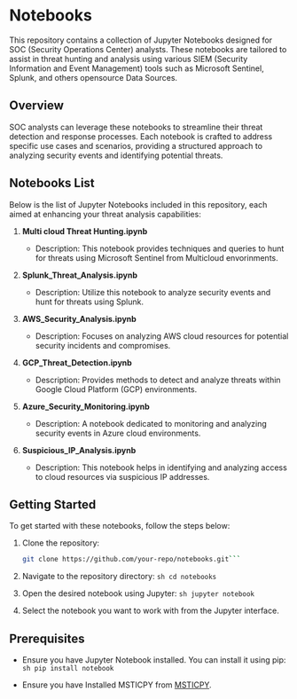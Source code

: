 # Notebooks

This repository contains a collection of Jupyter Notebooks designed for SOC (Security Operations Center) analysts. These notebooks are tailored to assist in threat hunting and analysis using various SIEM (Security Information and Event Management) tools such as Microsoft Sentinel, Splunk, and others opensource Data Sources.

## Overview

SOC analysts can leverage these notebooks to streamline their threat detection and response processes. Each notebook is crafted to address specific use cases and scenarios, providing a structured approach to analyzing security events and identifying potential threats.

## Notebooks List

Below is the list of Jupyter Notebooks included in this repository, each aimed at enhancing your threat analysis capabilities:

1. **Multi cloud Threat Hunting.ipynb**
   - Description: This notebook provides techniques and queries to hunt for threats using Microsoft Sentinel from Multicloud envorinments.

2. **Splunk_Threat_Analysis.ipynb**
   - Description: Utilize this notebook to analyze security events and hunt for threats using Splunk.

3. **AWS_Security_Analysis.ipynb**
   - Description: Focuses on analyzing AWS cloud resources for potential security incidents and compromises.

4. **GCP_Threat_Detection.ipynb**
   - Description: Provides methods to detect and analyze threats within Google Cloud Platform (GCP) environments.

5. **Azure_Security_Monitoring.ipynb**
   - Description: A notebook dedicated to monitoring and analyzing security events in Azure cloud environments.

6. **Suspicious_IP_Analysis.ipynb**
   - Description: This notebook helps in identifying and analyzing access to cloud resources via suspicious IP addresses.

## Getting Started

To get started with these notebooks, follow the steps below:

1. Clone the repository:
   ```sh
   git clone https://github.com/your-repo/notebooks.git```

2. Navigate to the repository directory:
 ```sh cd notebooks```

3.  Open the desired notebook using Jupyter:
 ```sh jupyter notebook```
4. Select the notebook you want to work with from the Jupyter interface.

## Prerequisites

* Ensure you have Jupyter Notebook installed. You can install it using pip: 
```sh pip install notebook```

* Ensure you have Installed MSTICPY from [MSTICPY](https://msticpy.readthedocs.io/en/latest/getting_started/Installing.html#).